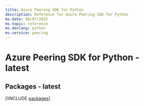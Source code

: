 ```yaml
---
title: Azure Peering SDK for Python
description: Reference for Azure Peering SDK for Python
ms.date: 08/07/2025
ms.topic: reference
ms.devlang: python
ms.service: peering
---
```

# Azure Peering SDK for Python - latest
## Packages - latest
[!INCLUDE [packages](peering-index.md)]